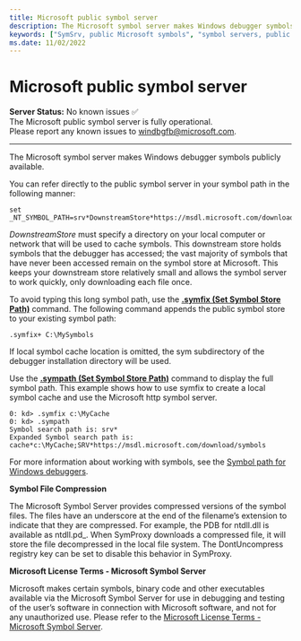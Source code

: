 ```yaml
---
title: Microsoft public symbol server
description: The Microsoft symbol server makes Windows debugger symbols publicly available.
keywords: ["SymSrv, public Microsoft symbols", "symbol servers, public Microsoft symbols", "public symbol store", "Microsoft symbol store"]
ms.date: 11/02/2022
---
```


# Microsoft public symbol server


**Server Status:** No known issues :white_check_mark: <br> 
The Microsoft public symbol server is fully operational. <br>
Please report any known issues to [windbgfb@microsoft.com](mailto:windbgfb@microsoft.com). 

---

The Microsoft symbol server makes Windows debugger symbols publicly available.

You can refer directly to the public symbol server in your symbol path in the following manner:

```console
set _NT_SYMBOL_PATH=srv*DownstreamStore*https://msdl.microsoft.com/download/symbols
```

*DownstreamStore* must specify a directory on your local computer or network that will be used to cache symbols. This downstream store holds symbols that the debugger has accessed; the vast majority of symbols that have never been accessed remain on the symbol store at Microsoft. This keeps your downstream store relatively small and allows the symbol server to work quickly, only downloading each file once.

To avoid typing this long symbol path, use the [**.symfix (Set Symbol Store Path)**](-symfix--set-symbol-store-path-.md) command. The following command appends the public symbol store to your existing symbol path:

```dbgcmd
.symfix+ C:\MySymbols
```

If local symbol cache location is omitted, the sym subdirectory of the debugger installation directory will be used.

Use the [**.sympath (Set Symbol Store Path)**](-symfix--set-symbol-store-path-.md) command to display the full symbol path. This example shows how to use symfix to create a local symbol cache and use the Microsoft http symbol server.

```dbgcmd
0: kd> .symfix c:\MyCache
0: kd> .sympath
Symbol search path is: srv*
Expanded Symbol search path is: cache*c:\MyCache;SRV*https://msdl.microsoft.com/download/symbols
```

For more information about working with symbols, see the [Symbol path for Windows debuggers](./symbol-path.md).

**Symbol File Compression**

The Microsoft Symbol Server provides compressed versions of the symbol files. The files have an underscore at the end of the filename’s extension to indicate that they are compressed. For example, the PDB for ntdll.dll is available as ntdll.pd\_. When SymProxy downloads a compressed file, it will store the file decompressed in the local file system. The DontUncompress registry key can be set to disable this behavior in SymProxy.


**Microsoft License Terms - Microsoft Symbol Server**

Microsoft makes certain symbols, binary code and other executables available via the Microsoft Symbol Server for use in debugging and testing of the user’s software in connection with Microsoft software, and not for any unauthorized use.  Please refer to the [Microsoft License Terms - Microsoft Symbol Server](/legal/windows-sdk/microsoft-symbol-server-license-terms).
